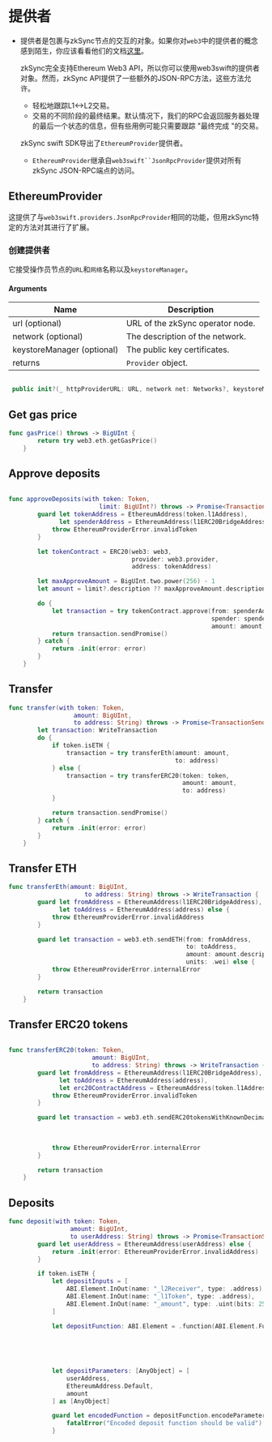 # 提供者

- 提供者是包裹与zkSync节点的交互的对象。如果你对`web3`中的提供者的概念感到陌生，你应该看看他们的文档[这里](https://openbase.com/swift/web3swift/documentation)。

  zkSync完全支持Ethereum Web3 API，所以你可以使用web3swift的提供者对象。然而，zkSync API提供了一些额外的JSON-RPC方法，这些方法允许。

  - 轻松地跟踪L1<->L2交易。
  - 交易的不同阶段的最终结果。默认情况下，我们的RPC会返回服务器处理的最后一个状态的信息，但有些用例可能只需要跟踪 "最终完成 "的交易。

  zkSync swift SDK导出了`EthereumProvider`提供者。

  - `EthereumProvider`继承自`web3swift``JsonRpcProvider`提供对所有zkSync JSON-RPC端点的访问。



## EthereumProvider

这提供了与`web3swift.providers.JsonRpcProvider`相同的功能，但用zkSync特定的方法对其进行了扩展。

### 创建提供者

它接受操作员节点的`URL`和`网络`名称以及`keystoreManager`。

#### Arguments

| Name                       | Description                      |
| -------------------------- | -------------------------------- |
| url (optional)             | URL of the zkSync operator node. |
| network (optional)         | The description of the network.  |
| keystoreManager (optional) | The public key certificates.     |
| returns                    | `Provider` object.               |

```swift

 public init?(_ httpProviderURL: URL, network net: Networks?, keystoreManager manager: KeystoreManager? = nil)

```

## Get gas price

```swift
func gasPrice() throws -> BigUInt {
        return try web3.eth.getGasPrice()
    }

```

## Approve deposits

```swift

func approveDeposits(with token: Token,
                         limit: BigUInt?) throws -> Promise<TransactionSendingResult> {
        guard let tokenAddress = EthereumAddress(token.l1Address),
              let spenderAddress = EthereumAddress(l1ERC20BridgeAddress) else {
            throw EthereumProviderError.invalidToken
        }

        let tokenContract = ERC20(web3: web3,
                                  provider: web3.provider,
                                  address: tokenAddress)

        let maxApproveAmount = BigUInt.two.power(256) - 1
        let amount = limit?.description ?? maxApproveAmount.description

        do {
            let transaction = try tokenContract.approve(from: spenderAddress,
                                                        spender: spenderAddress,
                                                        amount: amount)
            return transaction.sendPromise()
        } catch {
            return .init(error: error)
        }
    }

```

## Transfer

```swift
func transfer(with token: Token,
                  amount: BigUInt,
                  to address: String) throws -> Promise<TransactionSendingResult> {
        let transaction: WriteTransaction
        do {
            if token.isETH {
                transaction = try transferEth(amount: amount,
                                              to: address)
            } else {
                transaction = try transferERC20(token: token,
                                                amount: amount,
                                                to: address)
            }

            return transaction.sendPromise()
        } catch {
            return .init(error: error)
        }
    }

```

## Transfer ETH

```swift
func transferEth(amount: BigUInt,
                     to address: String) throws -> WriteTransaction {
        guard let fromAddress = EthereumAddress(l1ERC20BridgeAddress),
              let toAddress = EthereumAddress(address) else {
            throw EthereumProviderError.invalidAddress
        }

        guard let transaction = web3.eth.sendETH(from: fromAddress,
                                                 to: toAddress,
                                                 amount: amount.description,
                                                 units: .wei) else {
            throw EthereumProviderError.internalError
        }

        return transaction
    }

```

## Transfer ERC20 tokens

```swift

func transferERC20(token: Token,
                       amount: BigUInt,
                       to address: String) throws -> WriteTransaction {
        guard let fromAddress = EthereumAddress(l1ERC20BridgeAddress),
              let toAddress = EthereumAddress(address),
              let erc20ContractAddress = EthereumAddress(token.l1Address) else {
            throw EthereumProviderError.invalidToken
        }

        guard let transaction = web3.eth.sendERC20tokensWithKnownDecimals(tokenAddress: erc20ContractAddress,
                                                                          from: fromAddress,
                                                                          to: toAddress,
                                                                          amount: amount) else {
            throw EthereumProviderError.internalError
        }

        return transaction
    }

```

## Deposits

```swift
func deposit(with token: Token,
                 amount: BigUInt,
                 to userAddress: String) throws -> Promise<TransactionSendingResult> {
        guard let userAddress = EthereumAddress(userAddress) else {
            return .init(error: EthereumProviderError.invalidAddress)
        }

        if token.isETH {
            let depositInputs = [
                ABI.Element.InOut(name: "_l2Receiver", type: .address),
                ABI.Element.InOut(name: "_l1Token", type: .address),
                ABI.Element.InOut(name: "_amount", type: .uint(bits: 256))
            ]

            let depositFunction: ABI.Element = .function(ABI.Element.Function(name: "deposit",
                                                                              inputs: depositInputs,
                                                                              outputs: [],
                                                                              constant: false,
                                                                              payable: false))

            let depositParameters: [AnyObject] = [
                userAddress,
                EthereumAddress.Default,
                amount
            ] as [AnyObject]

            guard let encodedFunction = depositFunction.encodeParameters(depositParameters) else {
                fatalError("Encoded deposit function should be valid")
            }

```
